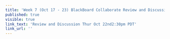 ```yaml
---
title: 'Week 7 (Oct 17 - 23) BlackBoard Collaborate Review and Discussion'
published: true
visible: true
link_text: 'Review and Discussion Thur Oct 22nd2:30pm PDT'
link_url: ''
---
```

